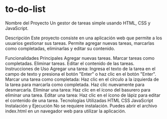 # to-do-list
Nombre del Proyecto
Un gestor de tareas simple usando HTML, CSS y JavaScript.

Descripción
Este proyecto consiste en una aplicación web que permite a los usuarios gestionar sus tareas. Permite agregar nuevas tareas, marcarlas como completadas, eliminarlas y editar su contenido.

Funcionalidades Principales
Agregar nuevas tareas.
Marcar tareas como completadas.
Eliminar tareas.
Editar el contenido de las tareas.
Instrucciones de Uso
Agregar una tarea: Ingresa el texto de la tarea en el campo de texto y presiona el botón "Enter" o haz clic en el botón "Enter".
Marcar una tarea como completada: Haz clic en el círculo a la izquierda de la tarea para marcarla como completada. Haz clic nuevamente para desmarcarla.
Eliminar una tarea: Haz clic en el ícono del basurero para eliminar una tarea.
Editar una tarea: Haz clic en el ícono de lápiz para editar el contenido de una tarea.
Tecnologías Utilizadas
HTML
CSS
JavaScript
Instalación y Ejecución
No se requiere instalación. Puedes abrir el archivo index.html en un navegador web para utilizar la aplicación.